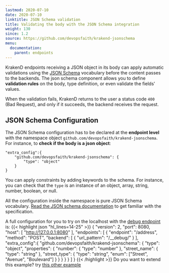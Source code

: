 ```yaml
---
lastmod: 2020-07-10
date: 2020-07-10
linktitle: JSON Schema validation
title: Validating the body with the JSON Schema integration
weight: 130
since: 1.2
source: https://github.com/devopsfaith/krakend-jsonschema
menu:
  documentation:
    parent: endpoints
---
```

KrakenD endpoints receiving a JSON object in its body can apply automatic validations using the [JSON Schema](https://json-schema.org/) vocabulary before the content passes to the backends. The json schema component allows you to define **validation rules** on the body, type definition, or even validate the fields' values.

When the validation fails, KrakenD returns to the user a status code `400` (Bad Request), and only if it succeeds, the backend receives the request. 

## JSON Schema Configuration
The JSON Schema configuration has to be declared at the **endpoint level** with the namespace object `github.com/devopsfaith/krakend-jsonschema`. For instance, to **check if the body is a json object**:

    "extra_config":{
        "github.com/devopsfaith/krakend-jsonschema": {
            "type": "object"
        }
    }

You can apply constraints by adding keywords to the schema. For instance, you can check that the `type` is an instance of an object, array, string, number, boolean, or null.

All the configuration inside the namespace is pure JSON Schema vocabulary. [Read the JSON schema documentation](https://json-schema.org/) to get familiar with the specification.

 A full configuration for you to try on the localhost with the [debug endpoint](/docs/endpoints/debug-endpoint) is: 
{{< highlight json "hl_lines=14-25" >}}
{
    "version": 2,
    "port": 8080,
    "host": [ "http://127.0.0.1:8080" ],
    "endpoints": [
        {
            "endpoint": "/address",
            "method": "POST",
            "backend": [
                {
                    "url_pattern": "/__debug/"
                }
            ],
            "extra_config":{
                "github.com/devopsfaith/krakend-jsonschema": {
                  "type": "object",
                  "properties": {
                    "number":      { "type": "number" },
                    "street_name": { "type": "string" },
                    "street_type": { "type": "string",
                                     "enum": ["Street", "Avenue", "Boulevard"]
                                   }
                  }
                }
            }
        }
    ]
}
{{< /highlight >}}
Do you want to extend this example? try [this other example](https://json-schema.org/learn/examples/address.schema.json)